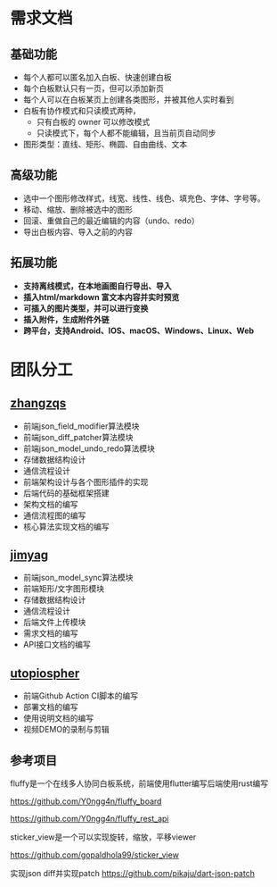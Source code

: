 # 需求文档
## 基础功能
- 每个人都可以匿名加入白板、快速创建白板
- 每个白板默认只有一页，但可以添加新页
- 每个人可以在白板某页上创建各类图形，并被其他人实时看到
- 白板有协作模式和只读模式两种，
   -  只有白板的 owner 可以修改模式
   - 只读模式下，每个人都不能编辑，且当前页自动同步
- 图形类型：直线、矩形、椭圆、自由曲线、文本
## 高级功能
- 选中一个图形修改样式，线宽、线性、线色、填充色、字体、字号等。
- 移动、缩放、删除被选中的图形
- 回滚、重做自己的最近编辑的内容（undo、redo）
- 导出白板内容、导入之前的内容
## 拓展功能
- **支持离线模式，在本地画图自行导出、导入**
- **插入html/markdown 富文本内容并实时预览**
- **可插入的图片类型，并可以进行变换**
- **插入附件，生成附件外链**
- **跨平台，支持Android、IOS、macOS、Windows、Linux、Web**

# 团队分工

## [zhangzqs](https://github.com/zhangzqs)
- 前端json_field_modifier算法模块
- 前端json_diff_patcher算法模块
- 前端json_model_undo_redo算法模块
- 存储数据结构设计
- 通信流程设计
- 前端架构设计与各个图形插件的实现
- 后端代码的基础框架搭建
- 架构文档的编写
- 通信流程图的编写
- 核心算法实现文档的编写
## [jimyag](https://github.com/jimyag)
- 前端json_model_sync算法模块
- 前端矩形/文字图形模块
- 存储数据结构设计
- 通信流程设计
- 后端文件上传模块
- 需求文档的编写
- API接口文档的编写
## [utopiospher](https://github.com/utopiospher)
- 前端Github Action CI脚本的编写
- 部署文档的编写
- 使用说明文档的编写
- 视频DEMO的录制与剪辑

## 参考项目

fluffy是一个在线多人协同白板系统，前端使用flutter编写后端使用rust编写

https://github.com/Y0ngg4n/fluffy_board

https://github.com/Y0ngg4n/fluffy_rest_api

sticker_view是一个可以实现旋转，缩放，平移viewer

https://github.com/gopaldhola99/sticker_view

实现json diff并实现patch
https://github.com/pikaju/dart-json-patch

